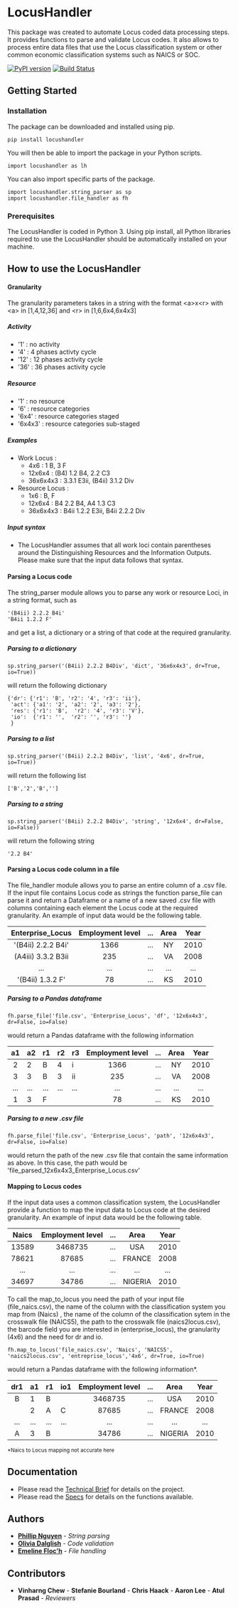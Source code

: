 # LocusHandler

This package was created to automate Locus coded data processing steps. It provides functions to parse and validate 
Locus codes. It also allows to process entire data files that use the Locus classification system or other common economic 
classification systems such as NAICS or SOC. 


[![PyPI version](https://badge.fury.io/py/locushandler.svg)](https://badge.fury.io/py/locushandler)
[![Build Status](https://semaphoreci.com/api/v1/projects/f153f328-ef80-4f95-b85a-408e1a8d13ba/2377361/badge.svg)](https://semaphoreci.com/locusanalytics/locushandler)

## Getting Started

### Installation

The package can be downloaded and installed using pip.

```
pip install locushandler 
```
You will then be able to import the package in your Python scripts. 

```
import locushandler as lh 
```
You can also import specific parts of the package. 
```
import locushandler.string_parser as sp
import locushandler.file_handler as fh 
```


### Prerequisites

The LocusHandler is coded in Python 3.
Using pip install, all Python libraries required to use the LocusHandler should be automatically installed on your machine. 

## How to use the LocusHandler

#### Granularity 

The granularity parameters takes in a string with the format \<a>x\<r> with \<a> 
in \[1,4,12,36\] and \<r> in \[1,6,6x4,6x4x3\] 

##### Activity

* '1' : no activity 
* '4' : 4 phases activty cycle 
* '12' : 12 phases activity cycle
* '36' : 36 phases activity cycle


##### Resource 

* '1' : no resource
* '6' : resource categories 
* '6x4' : resource categories staged 
* '6x4x3' : resource categories sub-staged  

##### Examples 

* Work Locus :
 	- 4x6 : 1 B, 3 F
 	- 12x6x4 : (B4) 1.2 B4, 2.2 C3
 	- 36x6x4x3 : 3.3.1 E3ii, (B4ii) 3.1.2 Div   
* Resource Locus :
	- 1x6 : B, F
 	- 12x6x4 : B4 2.2 B4, A4 1.3 C3
 	- 36x6x4x3 : B4ii 1.2.2 E3ii, B4ii 2.2.2 Div   
 	
 	
##### Input syntax

* The LocusHandler assumes that all work loci contain parentheses around the Distinguishing Resources and the Information Outputs. 
Please make sure that the input data follows that syntax.  

#### Parsing a Locus code 

The string_parser module allows you to parse any work or resource Loci, in a string format, such as 
```
'(B4ii) 2.2.2 B4i'
'B4ii 1.2.2 F'
```
and get a list, a dictionary or a string of that code at the required granularity. 

##### Parsing to a dictionary

```
sp.string_parser('(B4ii) 2.2.2 B4Div', 'dict', '36x6x4x3', dr=True, io=True))
```
will return the following dictionary 
```
{'dr': {'r1': 'B', 'r2': '4', 'r3': 'ii'},
 'act': {'a1': '2', 'a2': '2', 'a3': '2'},
 'res': {'r1': 'B',  'r2': '4', 'r3': 'V'},
 'io':  {'r1': '',  'r2': '', 'r3': ''}
 }
```
##### Parsing to a list

```
sp.string_parser('(B4ii) 2.2.2 B4Div', 'list', '4x6', dr=True, io=True))
```
will return the following list 
```
['B','2','B','']
```
##### Parsing to a string

```
sp.string_parser('(B4ii) 2.2.2 B4Div', 'string', '12x6x4', dr=False, io=False))
```
will return the following string 
```
'2.2 B4'
```

#### Parsing a Locus code column in a file 

The file_handler module allows you to parse an entire column of a .csv file. If the input file contains Locus code as strings
the function parse_file can parse it and return a Dataframe or a name of a new saved .csv file with columns containing 
each element the Locus code at the required granularity. 
An example of input data would be the following table.


|  Enterprise_Locus  | Employment level | ... | Area | Year |
|:------------------:|:----------------:|:---:|:----:|:----:|
| '(B4ii) 2.2.2 B4i' |       1366       | ... |  NY  | 2010 |
| (A4iii) 3.3.2 B3ii |        235       | ... |  VA  | 2008 |
|         ...        |        ...       | ... |  ... |  ... |
|  '(B4ii) 1.3.2 F'  |        78        | ... |  KS  | 2010 |

##### Parsing to a Pandas dataframe

```
fh.parse_file('file.csv', 'Enterprise_Locus', 'df', '12x6x4x3', dr=False, io=False)
```
would return a Pandas dataframe with the following information 

| a1  | a2  | r1  | r2  | r3  | Employment level | ... | Area | Year |
|:---:|-----|-----|-----|-----|:----------------:|:---:|:----:|:----:|
|  2  |  2  |  B  |  4  | i   |       1366       | ... |  NY  | 2010 |
|  3  |  3  |  B  |  3  | ii  |        235       | ... |  VA  | 2008 |
| ... | ... | ... | ... | ... |        ...       | ... |  ... |  ... |
|  1  |  3  |  F  |     |     |        78        | ... |  KS  | 2010 |

##### Parsing to a new .csv file

```
fh.parse_file('file.csv', 'Enterprise_Locus', 'path', '12x6x4x3', dr=False, io=False)
```
would return the path of the new .csv file that contain the same information as above. In this case, the path would be
 'file_parsed_12x6x4x3_Enterprise_Locus.csv'
 
 
#### Mapping to Locus codes

If the input data uses a common classification system, the LocusHandler provide a function to map the input data 
to Locus code at the desired granularity. 
An example of input data would be the following table. 

|  Naics  | Employment level | ... |   Area  | Year |
|:------:|:----------------:|:---:|:-------:|:----:|
|  13589 |      3468735     | ... |   USA   | 2010 |
|  78621 |       87685      | ... |  FRANCE | 2008 |
|   ...  |        ...       | ... |   ...   |  ... |
|  34697 |       34786      | ... | NIGERIA | 2010 |

To call the map_to_locus you need the path of your input file (file_naics.csv), the name of the column with the classification system you map from (Naics)
, the name of the column of the classification sytem in the crosswalk file (NAICS5), the path to the crosswalk file (naics2locus.csv),
the barcode field you are interested in (enterprise_locus), the granularity (4x6) and the need for dr and io.   

```
fh.map_to_locus('file_naics.csv', 'Naics', 'NAICS5', 'naics2locus.csv', 'entreprise_locus','4x6', dr=True, io=True)
```
would return a Pandas dataframe with the following information*. 


| dr1 | a1  | r1  | io1 | Employment level | ... |   Area  | Year |
|:---:|-----|-----|-----|:----------------:|:---:|:-------:|:----:|
|  B  | 1   | B   |     |      3468735     | ... |   USA   | 2010 |
|     | 2   | A   | C   |       87685      | ... |  FRANCE | 2008 |
| ... | ... | ... | ... |        ...       | ... |   ...   |  ... |
|  A  | 3   | B   |     |       34786      | ... | NIGERIA | 2010 |

 <sub>*Naics to Locus mapping not accurate here</sub>


## Documentation 

* Please read the [Technical Brief](https://docs.google.com/document/d/1g6RVpLE9jD7m-sXWsKmVoSy5to0a9FnqfS2JWlOnsTk/edit) for details on the project.
* Please read the [Specs](https://docs.google.com/document/d/15FfZJx9haLjSG1PLc4e9lLvEul713Eela-s5Uq7Wp1A/edit?usp=sharing) for details on the functions available.

## Authors

* **[Phillip Nguyen](mailto:pnguyen@locus.co)** - *String parsing* 
* **[Olivia Dalglish](mailto:odalglish@locus.co)** - *Code validation* 
* **[Emeline Floc'h](mailto:efloch@locus.co)** - *File handling* 

## Contributors 
* **Vinharng Chew** - **Stefanie Bourland** - **Chris Haack** - **Aaron Lee** - **Atul Prasad** - *Reviewers*













